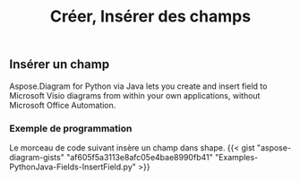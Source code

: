 ﻿---
title: Créer, Insérer des champs
type: docs
weight: 10
url: /fr/python-java/create-insert-fields/
description: Comment créer, insérer des champs en utilisant Java Diagram API .
---
## **Insérer un champ**
Aspose.Diagram for Python via Java lets you create and insert field to Microsoft Visio diagrams from within your own applications, without Microsoft Office Automation. 

### **Exemple de programmation**
Le morceau de code suivant insère un champ dans shape.
{{< gist "aspose-diagram-gists" "af605f5a3113e8afc05e4bae8990fb41" "Examples-PythonJava-Fields-InsertField.py" >}}

